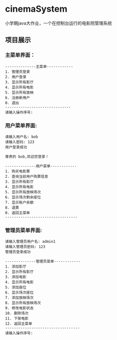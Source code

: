 # cinemaSystem
小学期java大作业，一个在控制台运行的电影院管理系统
## 项目展示
###  主菜单界面：
```
--------------主菜单------------
1. 管理员登录
2. 用户登录
3. 显示所有影厅
4. 显示所有电影
5. 显示所有放映
6. 注册新用户
0. 退出
------------------------------
请输入操作序号: 
```
###  用户菜单界面:
```
请输入用户名: bob
请输入密码: 123
用户登录成功

尊贵的 bob,欢迎您登录！

--------------用户菜单------------
1. 购买电影票
2. 查询当前用户购票信息
3. 显示所有影厅
4. 显示所有电影
5. 显示所有放映场次
6. 显示场次剩余座位
7. 显示账户余额
8. 退票
0. 返回主菜单
---------------------------------
```
###  管理员菜单界面:
```
请输入管理员用户名: admin1
请输入管理员密码: 123
管理员登录成功

--------------管理员菜单------------
1. 添加影厅
2. 显示所有影厅
3. 添加电影
4. 显示所有电影
5. 添加座位
6. 显示场次座位
7. 添加放映场次
8. 显示所有放映场次
9. 修改电影状态
10. 删除场次
11. 下架电影
12. 返回主菜单
----------------------------------
请输入操作序号: 
```
